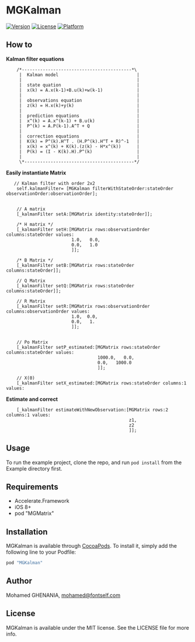 # MGKalman

[![Version](https://img.shields.io/cocoapods/v/MGKalman.svg?style=flat)](http://cocoapods.org/pods/MGKalman)
[![License](https://img.shields.io/cocoapods/l/MGKalman.svg?style=flat)](http://cocoapods.org/pods/MGKalman)
[![Platform](https://img.shields.io/cocoapods/p/MGKalman.svg?style=flat)](http://cocoapods.org/pods/MGKalman)

## How to

**Kalman filter equations**

```ObjC
    /*------------------------------------------*\
     |  Kalman model                              |
     |                                            |
     |  state quation                             |
     |  x(k) = A.x(k-1)+B.u(k)+w(k-1)             |
     |                                            |
     |  observations equation                     |
     |  z(k) = H.x(k)+y(k)                        |
     |                                            |
     |  prediction equations                      |
     |  x^(k) = A.x^(k-1) + B.u(k)                |
     |  P^(k) = A.P(k-1).A^T + Q                  |
     |                                            |
     |  correction equations                      |
     |  K(k) = P^(k).H^T . (H.P^(k).H^T + R)^-1   |
     |  x(k) = x^(k) + K(k).(z(k) - H*x^(k))      |
     |  P(k) = (I - K(k).H).P^(k)                 |
     |                                            |
     \*------------------------------------------*/
```

**Easily instantiate Matrix**

```ObjC
   // Kalman filter with order 2x2
    self.kalmanFilter= [MGKalman filterWithStateOrder:stateOrder observationOrder:observationOrder];
    
    
    // A matrix
    [_kalmanFilter setA:[MGMatrix identity:stateOrder]];
    
    /* H matrix */
    [_kalmanFilter setH:[MGMatrix rows:observationOrder columns:stateOrder values:
                         1.0,   0.0,
                         0.0,   1.0
                         ]];
    
    /* B Matrix */
    [_kalmanFilter setB:[MGMatrix rows:stateOrder columns:stateOrder]];
    
    // Q Matrix
    [_kalmanFilter setQ:[MGMatrix rows:stateOrder columns:stateOrder]];
    
    // R Matrix
    [_kalmanFilter setR:[MGMatrix rows:observationOrder columns:observationOrder values:
                         1.0,  0.0,
                         0.0,   1.
                         ]];
    
    
    // Po Matrix
    [_kalmanFilter setP_estimated:[MGMatrix rows:stateOrder columns:stateOrder values:
                                   1000.0,   0.0,
                                   0.0,   1000.0
                                   ]];
    
    // X(0)
    [_kalmanFilter setX_estimated:[MGMatrix rows:stateOrder columns:1 values:

```

**Estimate and correct**

```ObjC
    [_kalmanFilter estimateWithNewObservation:[MGMatrix rows:2 columns:1 values:
                                               z1,
                                               z2
                                               ]];
```


## Usage

To run the example project, clone the repo, and run `pod install` from the Example directory first.

## Requirements

  - Accelerate.Framework
  - iOS 8+
  - pod "MGMatrix"
  

## Installation

MGKalman is available through [CocoaPods](http://cocoapods.org). To install
it, simply add the following line to your Podfile:

```ruby
pod "MGKalman"
```

## Author

Mohamed GHENANIA, mohamed@fontself.com

## License

MGKalman is available under the MIT license. See the LICENSE file for more info.
